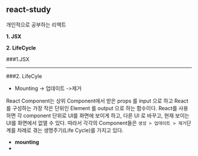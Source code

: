 react-study
------------

개인적으로 공부하는 리액트

**1. JSX**

**2. LifeCycle**



###1.JSX

---



###2. LifeCyle

- Mounting -> 업데이트 ->제거

React Component는 상위 Component에서 받은 props 를 input 으로 하고 React를 구성하는 가장 작은 단위인 Element 를 output 으로 하는 함수이다.
React를 사용하면 각 component 단위로 UI를 화면에 보이게 하고, 다른 UI 로 바꾸고, 현재 보이는 UI를 화면에서 없앨 수 있다. 
따라서 각각의 Component들은 `생성 > 업데이트 > 제거`단계를 차례로 겪는 생명주기(Life Cycle)를 가지고 있다.

- **mounting**
-
